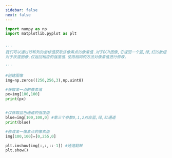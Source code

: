 ```yaml
---
sidebar: false
next: false
---
```

<BlogInfo/>






```python
import numpy as np
import matplotlib.pyplot as plt


'''
我们可以通过行和列的坐标值获取该像素点的像素值.对于BGR图像,它返回一个蓝,绿,红的数组.
对于灰度图像,仅返回相应的强度值.使用相同的方法对像素值进行修改.

'''

#创建图像
img=np.zeros((256,256,3),np.uint8)

#获取某一点的像素值
px=img[100,100]
print(px)


#仅获取蓝色通道的强度值
blue=img[100,100,0] #第三个参数0,1,2对应蓝,绿,红通道
print(blue)

#修改某一像素点的像素值
img[100,100]=[0,255,0]

plt.imshow(img[:,:,::-1]) #通道翻转
plt.show()
```






<ActionBox />
        
<style>#top-box {margin-top:0.5rem!important;}</style>